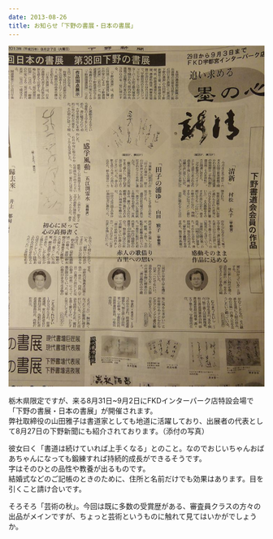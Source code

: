 ```yaml
---
date: 2013-08-26
title: お知らせ「下野の書展・日本の書展」
---
```




![](/images/uploads/20130827finesco_orig.jpg)

栃木県限定ですが、来る8月31日\~9月2日にFKDインターパーク店特設会場で「下野の書展・日本の書展」が開催されます。  
弊社取締役の山田雅子は書道家としても地道に活躍しており、出展者の代表として8月27日の下野新聞にも紹介されております。（添付の写真）  
  
<!--more-->

彼女曰く「書道は続けていれば上手くなる」とのこと。なのでおじいちゃんおばあちゃんになっても鍛練すれば持続的成長ができるそうです。  
字はそのひとの品性や教養が出るものです。  
結婚式などのご記帳のときのために、住所と名前だけでも効果はあります。目を引くこと請け合いです。  
  
そろそろ「芸術の秋」。今回は既に多数の受賞歴がある、審査員クラスの方々の出品がメインですが、ちょっと芸術というものに触れて見てはいかがでしょうか。
